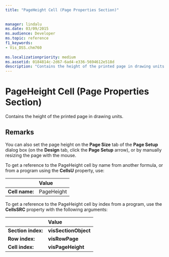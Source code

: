 ```yaml
---
title: "PageHeight Cell (Page Properties Section)"
 
 
manager: lindalu
ms.date: 03/09/2015
ms.audience: Developer
ms.topic: reference
f1_keywords:
- Vis_DSS.chm760
 
ms.localizationpriority: medium
ms.assetid: 0184814c-2d67-6ad4-e336-5694612e518d
description: "Contains the height of the printed page in drawing units."
---
```


# PageHeight Cell (Page Properties Section)

Contains the height of the printed page in drawing units.
  
## Remarks

You can also set the page height on the **Page Size** tab of the **Page Setup** dialog box (on the **Design** tab, click the **Page Setup** arrow), or by manually resizing the page with the mouse. 
  
To get a reference to the PageHeight cell by name from another formula, or from a program using the **CellsU** property, use: 
  
||Value |
|:-----|:-----|
|**Cell name:**  <br/> |PageHeight  <br/> |
   
To get a reference to the PageHeight cell by index from a program, use the **CellsSRC** property with the following arguments: 
  
||Value |
|:-----|:-----|
|**Section index:**  <br/> |**visSectionObject** <br/> |
|**Row index:**  <br/> |**visRowPage** <br/> |
|**Cell index:**  <br/> |**visPageHeight** <br/> |
   

